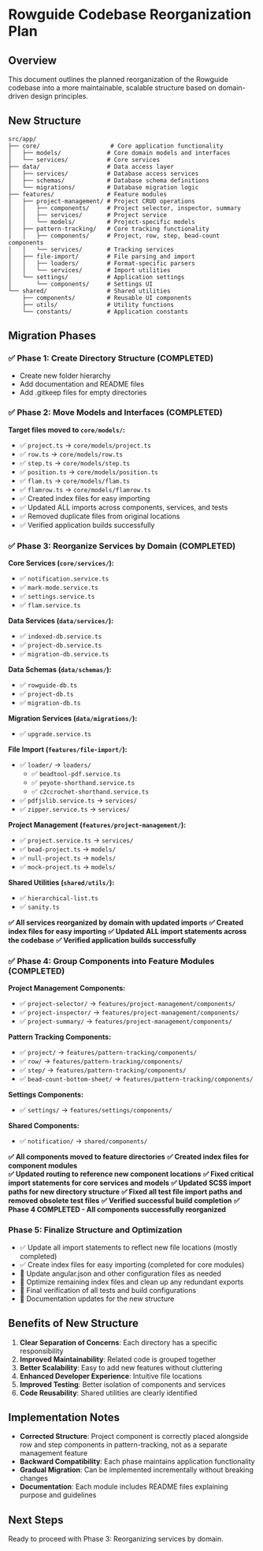 # Rowguide Codebase Reorganization Plan

## Overview

This document outlines the planned reorganization of the Rowguide codebase into a more maintainable, scalable structure based on domain-driven design principles.

## New Structure

```
src/app/
├── core/                    # Core application functionality
│   ├── models/             # Core domain models and interfaces
│   └── services/           # Core services
├── data/                   # Data access layer
│   ├── services/           # Database access services
│   ├── schemas/            # Database schema definitions
│   └── migrations/         # Database migration logic
├── features/               # Feature modules
│   ├── project-management/ # Project CRUD operations
│   │   ├── components/     # Project selector, inspector, summary
│   │   ├── services/       # Project service
│   │   └── models/         # Project-specific models
│   ├── pattern-tracking/   # Core tracking functionality
│   │   ├── components/     # Project, row, step, bead-count components
│   │   └── services/       # Tracking services
│   ├── file-import/        # File parsing and import
│   │   ├── loaders/        # Format-specific parsers
│   │   └── services/       # Import utilities
│   └── settings/           # Application settings
│       └── components/     # Settings UI
└── shared/                 # Shared utilities
    ├── components/         # Reusable UI components
    ├── utils/              # Utility functions
    └── constants/          # Application constants
```

## Migration Phases

### ✅ Phase 1: Create Directory Structure (COMPLETED)
- Create new folder hierarchy
- Add documentation and README files
- Add .gitkeep files for empty directories

### ✅ Phase 2: Move Models and Interfaces (COMPLETED)
**Target files moved to `core/models/`:**
- ✅ `project.ts` → `core/models/project.ts`
- ✅ `row.ts` → `core/models/row.ts`
- ✅ `step.ts` → `core/models/step.ts`
- ✅ `position.ts` → `core/models/position.ts`
- ✅ `flam.ts` → `core/models/flam.ts`
- ✅ `flamrow.ts` → `core/models/flamrow.ts`
- ✅ Created index files for easy importing
- ✅ Updated ALL imports across components, services, and tests
- ✅ Removed duplicate files from original locations
- ✅ Verified application builds successfully

### ✅ Phase 3: Reorganize Services by Domain (COMPLETED)

**Core Services (`core/services/`):**
- ✅ `notification.service.ts`
- ✅ `mark-mode.service.ts`
- ✅ `settings.service.ts`
- ✅ `flam.service.ts`

**Data Services (`data/services/`):**
- ✅ `indexed-db.service.ts`
- ✅ `project-db.service.ts`
- ✅ `migration-db.service.ts`

**Data Schemas (`data/schemas/`):**
- ✅ `rowguide-db.ts`
- ✅ `project-db.ts`
- ✅ `migration-db.ts`

**Migration Services (`data/migrations/`):**
- ✅ `upgrade.service.ts`

**File Import (`features/file-import/`):**
- ✅ `loader/` → `loaders/`
  - ✅ `beadtool-pdf.service.ts`
  - ✅ `peyote-shorthand.service.ts`
  - ✅ `c2ccrochet-shorthand.service.ts`
- ✅ `pdfjslib.service.ts` → `services/`
- ✅ `zipper.service.ts` → `services/`

**Project Management (`features/project-management/`):**
- ✅ `project.service.ts` → `services/`
- ✅ `bead-project.ts` → `models/`
- ✅ `null-project.ts` → `models/`
- ✅ `mock-project.ts` → `models/`

**Shared Utilities (`shared/utils/`):**
- ✅ `hierarchical-list.ts`
- ✅ `sanity.ts`

**✅ All services reorganized by domain with updated imports**
**✅ Created index files for easy importing**
**✅ Updated ALL import statements across the codebase**
**✅ Verified application builds successfully**

### ✅ Phase 4: Group Components into Feature Modules (COMPLETED)

**Project Management Components:**
- ✅ `project-selector/` → `features/project-management/components/`
- ✅ `project-inspector/` → `features/project-management/components/`
- ✅ `project-summary/` → `features/project-management/components/`

**Pattern Tracking Components:**
- ✅ `project/` → `features/pattern-tracking/components/`
- ✅ `row/` → `features/pattern-tracking/components/`
- ✅ `step/` → `features/pattern-tracking/components/`
- ✅ `bead-count-bottom-sheet/` → `features/pattern-tracking/components/`

**Settings Components:**
- ✅ `settings/` → `features/settings/components/`

**Shared Components:**
- ✅ `notification/` → `shared/components/`

**✅ All components moved to feature directories**
**✅ Created index files for component modules**  
**✅ Updated routing to reference new component locations**
**✅ Fixed critical import statements for core services and models**
**✅ Updated SCSS import paths for new directory structure**
**✅ Fixed all test file import paths and removed obsolete test files**
**✅ Verified successful build completion**
**✅ Phase 4 COMPLETED - All components successfully reorganized**

### Phase 5: Finalize Structure and Optimization
- ✅ Update all import statements to reflect new file locations (mostly completed)
- ✅ Create index files for easy importing (completed for core modules)
- 🔄 Update angular.json and other configuration files as needed
- 🔄 Optimize remaining index files and clean up any redundant exports
- 🔄 Final verification of all tests and build configurations
- 🔄 Documentation updates for the new structure

## Benefits of New Structure

1. **Clear Separation of Concerns**: Each directory has a specific responsibility
2. **Improved Maintainability**: Related code is grouped together
3. **Better Scalability**: Easy to add new features without cluttering
4. **Enhanced Developer Experience**: Intuitive file locations
5. **Improved Testing**: Better isolation of components and services
6. **Code Reusability**: Shared utilities are clearly identified

## Implementation Notes

- **Corrected Structure**: Project component is correctly placed alongside row and step components in pattern-tracking, not as a separate management feature
- **Backward Compatibility**: Each phase maintains application functionality
- **Gradual Migration**: Can be implemented incrementally without breaking changes
- **Documentation**: Each module includes README files explaining purpose and guidelines

## Next Steps

Ready to proceed with Phase 3: Reorganizing services by domain.

